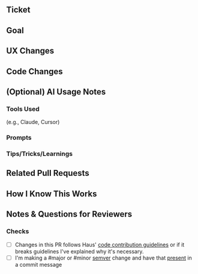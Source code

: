 ## Ticket

## Goal

## UX Changes

## Code Changes

## (Optional) AI Usage Notes

### Tools Used
(e.g., Claude, Cursor)

### Prompts

### Tips/Tricks/Learnings

## Related Pull Requests

## How I Know This Works

## Notes & Questions for Reviewers

### Checks
- [ ] Changes in this PR follows Haus' [code contribution guidelines](https://www.notion.so/Code-Governance-a8c1f76ab68f4950a0d87559e19ebaa3) or if it breaks guidelines I've explained why it's necessary.
- [ ] I'm making a #major or #minor [semver](https://semver.org/) change and have that [present](https://github.com/jasonamyers/github-bumpversion-action) in a commit message
